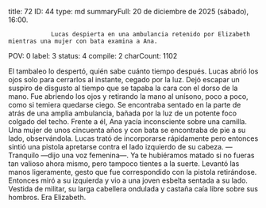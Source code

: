 title:          72
ID:             44
type:           md
summaryFull:    20 de diciembre de 2025 (sábado), 16:00.
                
                Lucas despierta en una ambulancia retenido por Elizabeth mientras una mujer con bata examina a Ana.
POV:            0
label:          3
status:         4
compile:        2
charCount:      1102


El tambaleo lo despertó, quién sabe cuánto tiempo después.
Lucas abrió los ojos solo para cerrarlos al instante, cegado por la luz.
Dejó escapar un suspiro de disgusto al tiempo que se tapaba la cara con el dorso de la mano.
Fue abriendo los ojos y retirando la mano al unísono, poco a poco, como si temiera quedarse ciego.
Se encontraba sentado en la parte de atrás de una amplia ambulancia, bañada por la luz de un potente foco colgado del techo.
Frente a él, Ana yacía inconsciente sobre una camilla. Una mujer de unos cincuenta años y con bata se encontraba de pie a su lado, observándola.
Lucas trató de incorporarse rápidamente pero entonces sintió una pistola apretarse contra el lado izquierdo de su cabeza.
—Tranquilo —dijo una voz femenina—. Ya te hubiéramos matado si no fueras tan valioso ahora mismo, pero tampoco tientes a la suerte.
Levantó las manos ligeramente, gesto que fue correspondido con la pistola retirándose. Entonces miró a su izquierda y vio a una joven esbelta sentada a su lado. Vestida de militar, su larga cabellera ondulada y castaña caía libre sobre sus hombros.
Era Elizabeth.